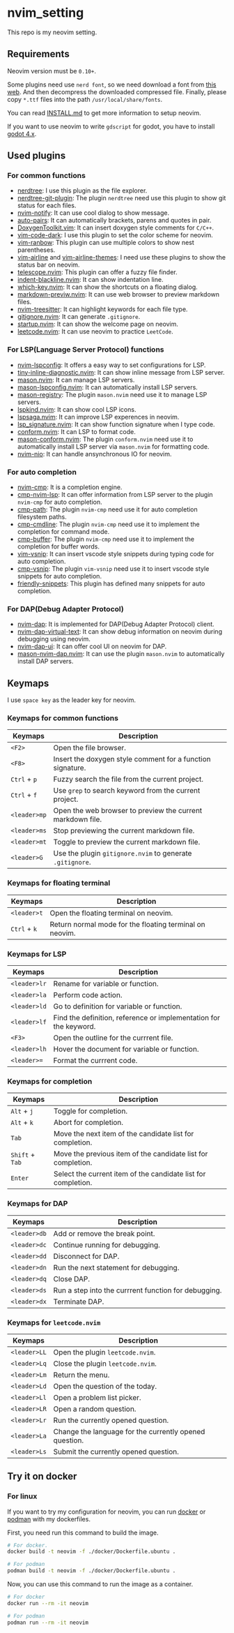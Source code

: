 # nvim_setting
This repo is my neovim setting.

## Requirements
Neovim version must be `0.10+`. 

Some plugins need use `nerd font`, so we need download a font from [this web](https://www.nerdfonts.com/font-downloads). And then decompress the downloaded compressed file. Finally, please copy `*.ttf` files into the path `/usr/local/share/fonts`.

You can read [INSTALL.md](./INSTALL.md) to get more information to setup neovim.

If you want to use neovim to write `gdscript` for godot, you have to install [godot 4.x](https://godotengine.org/).

## Used plugins
### For common functions
* [nerdtree](https://github.com/preservim/nerdtree.git): I use this plugin as the file explorer. 
* [nerdtree-git-plugin](https://github.com/Xuyuanp/nerdtree-git-plugin.git): The plugin `nerdtree` need use this plugin to show git status for each files.
* [nvim-notify](https://github.com/rcarriga/nvim-notify.git): It can use cool dialog to show message. 
* [auto-pairs](https://github.com/jiangmiao/auto-pairs.git): It can automatically brackets, parens and quotes in pair.
* [DoxygenToolkit.vim](https://github.com/vim-scripts/DoxygenToolkit.vim.git): It can insert doxygen style comments for `C/C++`.
* [vim-code-dark](https://github.com/tomasiser/vim-code-dark.git): I use this plugin to set the color scheme for neovim.
* [vim-ranbow](https://github.com/frazrepo/vim-rainbow.git): This plugin can use multiple colors to show nest parentheses.
* [vim-airline](https://github.com/vim-airline/vim-airline.git) and [vim-airline-themes](https://github.com/vim-airline/vim-airline-themes.git): I need use these plugins to show the status bar on neovim. 
* [telescope.nvim](https://github.com/nvim-telescope/telescope.nvim.git): This plugin can offer a fuzzy file finder. 
* [indent-blackline.nvim](https://github.com/lukas-reineke/indent-blankline.nvim.git): It can show indentation line.
* [which-key.nvim](https://github.com/folke/which-key.nvim.git): It can show the shortcuts on a floating dialog.
* [markdown-previw.nvim](https://github.com/iamcco/markdown-preview.nvim.git): It can use web browser to preview markdown files.
* [nvim-treesitter](https://github.com/nvim-treesitter/nvim-treesitter.git): It can highlight keywords for each file type.
* [gitignore.nvim](https://github.com/wintermute-cell/gitignore.nvim.git): It can generate `.gitignore`.
* [startup.nvim](https://github.com/max397574/startup.nvim.git): It can show the welcome page on neovim.
* [leetcode.nvim](https://github.com/kawre/leetcode.nvim.git): It can use neovim to practice `LeetCode`.

### For LSP(Language Server Protocol) functions
* [nvim-lspconfig](https://github.com/neovim/nvim-lspconfig.git): It offers a easy way to set configurations for LSP.
* [tiny-inline-diagnostic.nvim](https://github.com/rachartier/tiny-inline-diagnostic.nvim.git): It can show inline message from LSP server.
* [mason.nvim](https://github.com/williamboman/mason.nvim.git): It can manage LSP servers.
* [mason-lspconfig.nvim](https://github.com/williamboman/mason-lspconfig.nvim.git): It can automatically install LSP servers.
* [mason-registry](https://github.com/mason-org/mason-registry.git): The plugin `mason.nvim` need use it to manage LSP servers.
* [lspkind.nvim](https://github.com/onsails/lspkind.nvim.git): It can show cool LSP icons.
* [lspsaga.nvim](https://github.com/nvimdev/lspsaga.nvim.git): It can improve LSP experences in neovim.
* [lsp_signature.nvim](https://github.com/ray-x/lsp_signature.nvim.git): It can show function signature when I type code.
* [conform.nvim](https://github.com/stevearc/conform.nvim.git): It can LSP to format code.
* [mason-conform.nvim](https://github.com/zapling/mason-conform.nvim.git): The plugin `conform.nvim` need use it to automatically install LSP server via `mason.nvim` for formatting code.
* [nvim-nio](https://github.com/nvim-neotest/nvim-nio.git): It can handle ansynchronous IO for neovim.

### For auto completion
* [nvim-cmp](https://github.com/hrsh7th/nvim-cmp.git): It is a completion engine.
* [cmp-nvim-lsp](https://github.com/hrsh7th/cmp-nvim-lsp.git): It can offer information from LSP server to the plugin `nvim-cmp` for auto completion.
* [cmp-path](https://github.com/hrsh7th/cmp-path.git): The plugin `nvim-cmp` need use it for auto completion filesystem paths.
* [cmp-cmdline](https://github.com/hrsh7th/cmp-cmdline.git): The plugin `nvim-cmp` need use it to implement the completion for command mode.
* [cmp-buffer](https://github.com/hrsh7th/cmp-buffer.git): The plugin `nvim-cmp` need use it to implement the completion for buffer words.
* [vim-vsnip](https://github.com/hrsh7th/vim-vsnip.git): It can insert vscode style snippets during typing code for auto completion.
* [cmp-vsnip](https://github.com/hrsh7th/cmp-vsnip.git): The plugin `vim-vsnip` need use it to insert vscode style snippets for auto completion.
* [friendly-snippets](https://github.com/burstknight/friendly-snippets.git): This plugin has defined many snippets for auto completion.

### For DAP(Debug Adapter Protocol)
* [nvim-dap](https://github.com/mfussenegger/nvim-dap.git): It is implemented for DAP(Debug Adapter Protocol) client.
* [nvim-dap-virtual-text](https://github.com/theHamsta/nvim-dap-virtual-text.git): It can show debug information on neovim during debugging using neovim.
* [nvim-dap-ui](https://github.com/rcarriga/nvim-dap-ui.git): It can offer cool UI on neovim for DAP.
* [mason-nvim-dap.nvim](https://github.com/jay-babu/mason-nvim-dap.nvim.git): It can use the plugin `mason.nvim` to automatically install DAP servers.

## Keymaps
I use `space key` as the leader key for neovim.

### Keymaps for common functions
| Keymaps | Description |
| -------------- | --------------- |
| `<F2>` | Open the file browser. |
| `<F8>` | Insert the doxygen style comment for a function signature. |
| `Ctrl` + `p` | Fuzzy search the file from the current project. |
| `Ctrl` + `f` | Use `grep` to search keyword from the current project. |
| `<leader>mp` | Open the web browser to preview the current markdown file. |
| `<leader>ms` | Stop previewing the current markdown file. |
| `<leader>mt` | Toggle to preview the current markdown file. |
| `<leader>G` | Use the plugin `gitignore.nvim` to generate `.gitignore`. |

### Keymaps for floating terminal
| Keymaps | Description |
| -------------- | --------------- |
| `<leader>t` | Open the floating terminal on neovim. |
| `Ctrl` + `k` | Return normal mode for the floating terminal on neovim. |

### Keymaps for LSP
| Keymaps | Description |
| -------------- | --------------- |
| `<leader>lr` | Rename for variable or function. |
| `<leader>la` | Perform code action. |
| `<leader>ld` | Go to definition for variable or function. |
| `<leader>lf` | Find the definition, reference or implementation for the keyword. |
| `<F3>` | Open the outline for the currrent file. |
| `<leader>lh` | Hover the document for variable or function. |
| `<leader>=` | Format the currrent code. |

### Keymaps for completion
| Keymaps | Description |
| -------------- | --------------- |
| `Alt` + `j` | Toggle for completion. |
| `Alt` + `k` | Abort for completion. |
| `Tab` | Move the next item of the candidate list for completion. |
| `Shift` + `Tab` | Move the previous item of the candidate list for completion. |
| `Enter` | Select the current item of the candidate list for completion. |

### Keymaps for DAP
| Keymaps | Description |
| -------------- | --------------- |
| `<leader>db` | Add or remove the break point. |
| `<leader>dc` | Continue running for debugging. |
| `<leader>dd` | Disconnect for DAP. |
| `<leader>dn` | Run the next statement for debugging. |
| `<leader>dq` | Close DAP. |
| `<leader>ds` | Run a step into the currrent function for debugging. |
| `<leader>dx` | Terminate DAP. |

### Keymaps for `leetcode.nvim`
| Keymaps | Description |
| -------------- | --------------- |
| `<leader>LL` | Open the plugin `leetcode.nvim`. |
| `<leader>Lq` | Close the plugin `leetcode.nvim`. |
| `<leader>Lm` | Return the menu. |
| `<leader>Ld` | Open the question of the today. |
| `<leader>Ll` | Open a problem list picker. |
| `<leader>LR` | Open a random question. |
| `<leader>Lr` | Run the currently opened question. |
| `<leader>La` | Change the language for the currently opened question. |
| `<leader>Ls` | Submit the currently opened question. |

## Try it on docker
### For linux
If you want to try my configuration for neovim, you can run [docker](https://www.docker.com/) or [podman](https://podman.io/) with my dockerfiles.

First, you need run this command to build the image.
```bash
# For docker.
docker build -t neovim -f ./docker/Dockerfile.ubuntu .

# For podman
podman build -t neovim -f ./docker/Dockerfile.ubuntu .
```

Now, you can use this command to run the image as a container.
```bash
# For docker
docker run --rm -it neovim

# For podman
podman run --rm -it neovim
```

